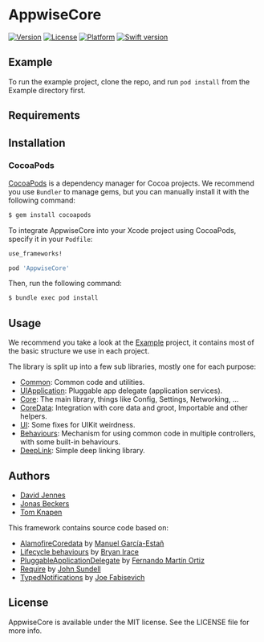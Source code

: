 # AppwiseCore

[![Version](https://img.shields.io/cocoapods/v/AppwiseCore.svg?style=flat)](https://cocoapods.org/pods/AppwiseCore)
[![License](https://img.shields.io/cocoapods/l/AppwiseCore.svg?style=flat)](https://cocoapods.org/pods/AppwiseCore)
[![Platform](https://img.shields.io/cocoapods/p/AppwiseCore.svg?style=flat)](https://cocoapods.org/pods/AppwiseCore)
[![Swift version](https://img.shields.io/badge/Swift-5.0-orange.svg)](https://cocoapods.org/pods/AppwiseCore)

## Example

To run the example project, clone the repo, and run `pod install` from the Example directory first.


## Requirements


## Installation

### CocoaPods

[CocoaPods](http://cocoapods.org) is a dependency manager for Cocoa projects. We recommend you use `Bundler` to manage gems, but you can manually install it with the following command:

```bash
$ gem install cocoapods
```

To integrate AppwiseCore into your Xcode project using CocoaPods, specify it in your `Podfile`:

```ruby
use_frameworks!

pod 'AppwiseCore'
```

Then, run the following command:

```bash
$ bundle exec pod install
```

## Usage

We recommend you take a look at the [Example](https://github.com/appwise-labs/AppwiseCore-Example) project, it contains most of the basic structure we use in each project.

The library is split up into a few sub libraries, mostly one for each purpose:

- [Common](Documentation/Common.md): Common code and utilities.
- [UIApplication](Documentation/UIApplication.md): Pluggable app delegate (application services).
- [Core](Documentation/Core.md): The main library, things like Config, Settings, Networking, ...
- [CoreData](Documentation/CoreData.md): Integration with core data and groot, Importable and other helpers.
- [UI](Documentation/UI.md): Some fixes for UIKit weirdness.
- [Behaviours](Documentation/Behaviours.md): Mechanism for using common code in multiple controllers, with some built-in behaviours.
- [DeepLink](Documentation/DeepLink.md): Simple deep linking library.


## Authors

* [David Jennes](https://github.com/djbe)
* [Jonas Beckers](https://github.com/jonasbeckers)
* [Tom Knapen](https://github.com/wassup-)

This framework contains source code based on:

* [AlamofireCoredata](https://github.com/ManueGE/AlamofireCoreData) by [Manuel García-Estañ](https://github.com/ManueGE)
* [Lifecycle behaviours](https://irace.me/lifecycle-behaviors) by [Bryan Irace](https://github.com/irace)
* [PluggableApplicationDelegate](https://github.com/fmo91/PluggableApplicationDelegate) by [Fernando Martín Ortiz](https://github.com/fmo91)
* [Require](https://github.com/JohnSundell/Require) by [John Sundell](https://github.com/JohnSundell)
* [TypedNotifications](https://github.com/mergesort/TypedNotifications) by [Joe Fabisevich](https://github.com/mergesort/TypedNotifications)

## License

AppwiseCore is available under the MIT license. See the LICENSE file for more info.
